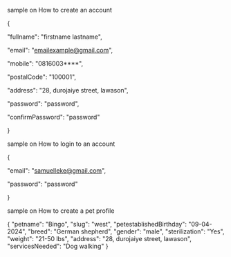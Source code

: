 sample on How to create an account


{

  "fullname": "firstname lastname",
  
  "email": "emailexample@gmail.com",
  
  "mobile": "0816003****",
  
  "postalCode": "100001",
  
  "address": "28, durojaiye street, lawason",
  
  "password": "password",
  
  "confirmPassword": "password"
  
}





sample on How to login to an account


{

  "email": "samuelleke@gmail.com",
  
  "password": "password"
  
}


sample on How to create a pet profile


{
  "petname": "Bingo",
  "slug": "west",
  "petestablishedBirthday": "09-04-2024",
  "breed": "German shepherd",
  "gender": "male",
  "sterilization": "Yes",
  "weight": "21-50 lbs",
  "address": "28, durojaiye street, lawason",
  "servicesNeeded": "Dog walking"
}
